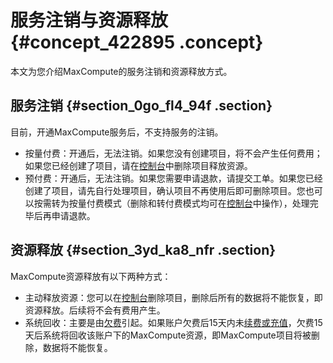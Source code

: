 # 服务注销与资源释放 {#concept_422895 .concept}

本文为您介绍MaxCompute的服务注销和资源释放方式。

## 服务注销 {#section_0go_fl4_94f .section}

目前，开通MaxCompute服务后，不支持服务的注销。

-   按量付费：开通后，无法注销。如果您没有创建项目，将不会产生任何费用；如果您已经创建了项目，请在[控制台](https://workbench.data.aliyun.com/consolenew#/projectlist)中删除项目释放资源。
-   预付费：开通后，无法注销。如果您需要申请退款，请提交工单。如果您已经创建了项目，请先自行处理项目，确认项目不再使用后即可删除项目。您也可以按需转为按量付费模式（删除和转付费模式均可在[控制台](https://workbench.data.aliyun.com/consolenew#/projectlist)中操作），处理完毕后再申请退款。

## 资源释放 {#section_3yd_ka8_nfr .section}

MaxCompute资源释放有以下两种方式：

-   主动释放资源：您可以在[控制台](https://workbench.data.aliyun.com/consolenew#/projectlist)删除项目，删除后所有的数据将不能恢复，即资源释放。后续将不会有费用产生。
-   系统回收：主要是由[欠费](https://help.aliyun.com/document_detail/59756.html)引起。如果账户欠费后15天内未[续费或充值](https://workbench.data.aliyun.com/consolenew#/calcEngines)，欠费15天后系统将回收该账户下的MaxCompute资源，即MaxCompute项目将被删除，数据将不能恢复。

